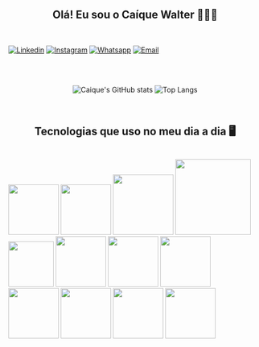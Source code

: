 
<center>
<h2>Olá! Eu sou o Caíque Walter 👨🏽‍💻</h2>
</center><br>

[![Linkedin](https://img.shields.io/badge/LinkedIn-0077B5?style=for-the-badge&logo=linkedin&logoColor=white)](https://www.linkedin.com/in/caiquews/)
[![Instagram](https://img.shields.io/badge/Instagram-E4405F?style=for-the-badge&logo=instagram&logoColor=white)](https://www.instagram.com/caiquews.png/)
[![Whatsapp](https://img.shields.io/badge/WhatsApp-25D366?style=for-the-badge&logo=whatsapp&logoColor=white)]( https://wa.me/5511947739315)
[![Email](https://img.shields.io/badge/Microsoft%20Outlook-0078D4.svg?style=for-the-badge&logo=Microsoft-Outlook&logoColor=white)](https://mailto:dev_caiquews@oulook.com)

<center>
<br><br>

![Caique's GitHub stats](https://github-readme-stats.vercel.app/api?username=WNTDprodigy&show_icons=true&theme=tokyonight)  ![Top Langs](https://github-readme-stats.vercel.app/api/top-langs/?username=anuraghazra&hide_progress=true&theme=tokyonight)

<br>

<h2>Tecnologias que uso no meu dia a dia 🖥️</h2>
</center>
<br/>
<div style="display: inline_table">
<img src="https://cdn.jsdelivr.net/gh/devicons/devicon/icons/html5/html5-plain-wordmark.svg" width="100em" margin="100em"/>
<img src="https://cdn.jsdelivr.net/gh/devicons/devicon/icons/css3/css3-plain-wordmark.svg" width="100em" margin="100em"/>
<img src="https://cdn.jsdelivr.net/gh/devicons/devicon/icons/php/php-plain.svg" width="120em" margin="100em"/>
<img src="https://cdn.jsdelivr.net/gh/devicons/devicon/icons/mysql/mysql-original-wordmark.svg" width="150em" margin="100em"/>
<img src="https://cdn.jsdelivr.net/gh/devicons/devicon/icons/javascript/javascript-original.svg" width="90em"/>
<img src="https://cdn.jsdelivr.net/gh/devicons/devicon/icons/sass/sass-original.svg" width="100em"/>
<img src="https://cdn.jsdelivr.net/gh/devicons/devicon/icons/bootstrap/bootstrap-original.svg" width="100em"/>
<img src="https://cdn.jsdelivr.net/gh/devicons/devicon/icons/git/git-original.svg" width="100em"/>
<img src="https://cdn.jsdelivr.net/gh/devicons/devicon/icons/c/c-plain.svg" width="100em"/>
<img src="https://cdn.jsdelivr.net/gh/devicons/devicon/icons/cplusplus/cplusplus-plain.svg" width="100em"/>
<img src="https://cdn.jsdelivr.net/gh/devicons/devicon/icons/csharp/csharp-plain.svg" width="100em"/>
<img src="https://cdn.jsdelivr.net/gh/devicons/devicon/icons/python/python-original.svg" width="100em"/>
</div>
<br/><br/><br/>


